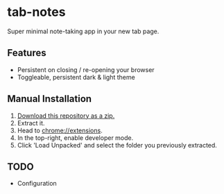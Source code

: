 # tab-notes

Super minimal note-taking app in your new tab page.

## Features

* Persistent on closing / re-opening your browser
* Toggleable, persistent dark & light theme

## Manual Installation

1. [Download this repository as a zip.](https://github.com/sarahkittyy/tab-notes/archive/v1.0.0.zip)
2. Extract it.
3. Head to [chrome://extensions](chrome://extensions).
4. In the top-right, enable developer mode.
5. Click 'Load Unpacked' and select the folder you previously extracted.

## TODO

* Configuration
